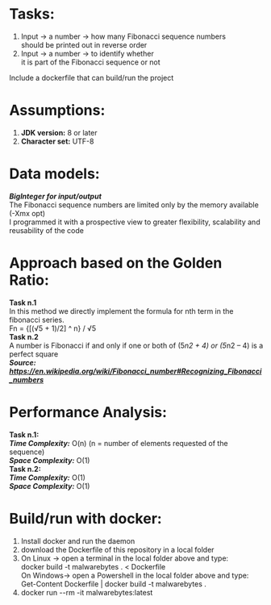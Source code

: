 # Tasks:
1. Input -> a number -> how many Fibonacci sequence numbers  
   should be printed out in reverse order  
2. Input -> a number -> to identify whether  
   it is part of the Fibonacci sequence or not  

Include a dockerfile that can build/run the project

# Assumptions:
1. **JDK version:** 8 or later    
2. **Character set:** UTF-8  

# Data models:
***BigInteger for input/output***  
The Fibonacci sequence numbers are limited only by the memory available (-Xmx opt)  
I programmed it with a prospective view to greater flexibility, scalability and reusability of the code

# Approach based on the Golden Ratio:
**Task n.1**  
In this method we directly implement the formula for nth term in the fibonacci series.  
			Fn = {[(√5 + 1)/2] ^ n} / √5  
**Task n.2**  
A number is Fibonacci if and only if one or both of (5*n2 + 4) or (5*n2 – 4) is a perfect square  
***Source: https://en.wikipedia.org/wiki/Fibonacci_number#Recognizing_Fibonacci_numbers***

# Performance Analysis:
**Task n.1:**  
***Time Complexity:*** O(n) (n = number of elements requested of the sequence)  
***Space Complexity:*** O(1)  
**Task n.2:**    
***Time Complexity:*** O(1)  
***Space Complexity:*** O(1)  


# Build/run with docker:
1.  Install docker and run the daemon  
2.  download the Dockerfile of this repository in a local folder  
3.  
    On Linux -> open a terminal in the local folder above and type:  
		docker build -t malwarebytes . < Dockerfile  
	On Windows-> open a Powershell in the local folder above and type:  
		Get-Content Dockerfile | docker build -t malwarebytes .  
4.  docker run --rm -it malwarebytes:latest  
